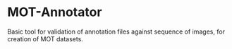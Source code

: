 # MOT-Annotator
Basic tool for validation of annotation files against sequence of images, for creation of MOT datasets.
